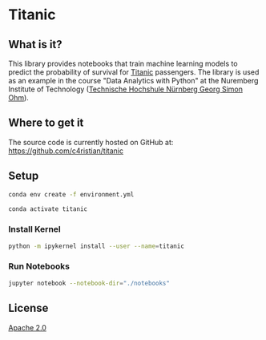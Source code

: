 # Titanic

## What is it?
This library provides notebooks that train machine learning models to predict the 
probability of survival for [Titanic](https://en.wikipedia.org/wiki/Titanic) passengers. 
The library is used as an example in the course "Data Analytics with Python" at the Nuremberg Institute 
of Technology ([Technische Hochshule Nürnberg Georg Simon Ohm](https://www.th-nuernberg.de/)).

## Where to get it
The source code is currently hosted on GitHub at:
https://github.com/c4ristian/titanic

## Setup
```sh
conda env create -f environment.yml

conda activate titanic
```

### Install Kernel 
```sh
python -m ipykernel install --user --name=titanic
```

### Run Notebooks
```sh
jupyter notebook --notebook-dir="./notebooks"
```

## License
[Apache 2.0](LICENSE.txt)
